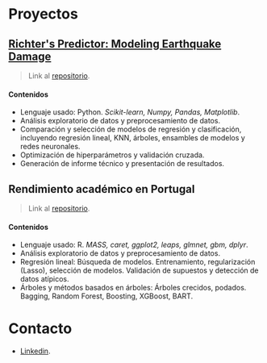 # Proyectos
## [Richter's Predictor: Modeling Earthquake Damage](https://www.drivendata.org/competitions/57/nepal-earthquake/page/136/)
> Link al [repositorio](https://github.com/gsabatino9/OrganizacionDeDatos/tree/main/data).

#### Contenidos
- Lenguaje usado: Python. *Scikit-learn, Numpy, Pandas, Matplotlib*.
- Análisis exploratorio de datos y preprocesamiento de datos.
- Comparación y selección de modelos de regresión y clasificación, incluyendo regresión lineal, KNN, árboles,
ensambles de modelos y redes neuronales.
- Optimización de hiperparámetros y validación cruzada.
- Generación de informe técnico y presentación de resultados.

## Rendimiento académico en Portugal
> Link al [repositorio](https://github.com/gsabatino9/AE-TP2).

#### Contenidos
- Lenguaje usado: R. *MASS, caret, ggplot2, leaps, glmnet, gbm, dplyr*.
- Análisis exploratorio de datos y preprocesamiento de datos.
- Regresión lineal: Búsqueda de modelos. Entrenamiento, regularización (Lasso), selección de modelos. Validación de supuestos y detección de datos atípicos.
- Árboles y métodos basados en árboles: Árboles crecidos, podados. Bagging, Random Forest, Boosting, XGBoost, BART.

# Contacto
- [Linkedin](https://www.linkedin.com/in/gonzalo-sabatino-3ba274271).

